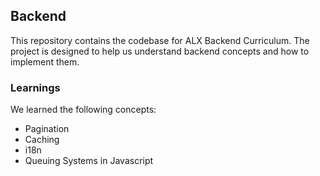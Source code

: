 ## Backend

This repository contains the codebase for ALX Backend Curriculum.
The project is designed to help us understand backend concepts and how to implement them.

### Learnings

We learned the following concepts:

- Pagination
- Caching
- i18n
- Queuing Systems in Javascript